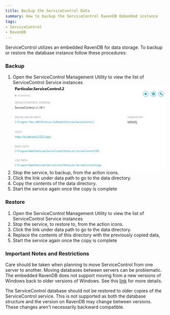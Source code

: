 ```yaml
---
title: Backup the ServiceControl Data
summary: How to backup the ServiceControl RavenDB Embedded instance
tags:
- ServiceControl
- RavenDB
---
```

ServiceControl utilizes an embedded RavenDB for data storage. To backup or restore the database instance follow these procedures:


### Backup

 1. Open the ServiceControl Management Utility to view the list of ServiceControl Service instances
  ![](managementutil-instance.png 'width=500')
 1. Stop the service, to backup, from the action icons.
 1. Click the link under data path to go to the data directory.
 1. Copy the contents of the data directory.
 1. Start the service again once the copy is complete


### Restore

 1. Open the ServiceControl Management Utility to view the list of ServiceControl Service instances
 1. Stop the service, to restore to, from the action icons.
 1. Click the link under data path to go to the data directory.
 1. Replace the contents of this directory with the previously copied data,
 1. Start the service again once the copy is complete


### Important Notes and Restrictions

Care should be taken when planning to move ServiceControl from one server to another. Moving databases between servers can be problematic. The embedded RavenDB does not support moving from a new versions of Windows back to older versions of Windows. See this [link](http://stackoverflow.com/questions/25625910/getting-error-while-restoring-backup-file-in-raven-db) for more details.

The ServiceControl database should not be restored to older copies of the ServiceControl service. This is not supported as both the database structure and the version on RavenDB may change between versions. These changes aren't necessarily backward compatible.